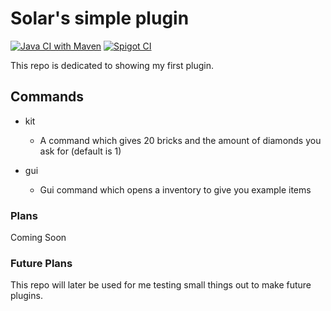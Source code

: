 # Solar's simple plugin
[![Java CI with Maven](https://github.com/LunarDevelop/First-Plugin-w-commands/actions/workflows/maven.yml/badge.svg)](https://github.com/LunarDevelop/First-Plugin-w-commands/actions/workflows/maven.yml)
[![Spigot CI](https://github.com/LunarDevelop/First-Plugin-w-commands/actions/workflows/spigot.yml/badge.svg)](https://github.com/LunarDevelop/First-Plugin-w-commands/actions/workflows/spigot.yml)

This repo is dedicated to showing my first plugin.

## Commands

* kit 
    * A command which gives 20 bricks and the amount of diamonds you ask for (default is 1)

* gui
    * Gui command which opens a inventory to give you example items

### Plans

Coming Soon

### Future Plans

This repo will later be used for me testing small things out to make future plugins.